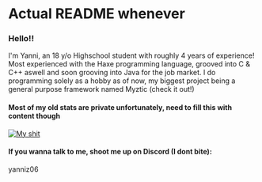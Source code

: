 # Actual README whenever 
### Hello!!
I'm Yanni, an 18 y/o Highschool student with roughly 4 years of experience!
Most experienced with the Haxe programming language, grooved into C & C++ aswell and soon grooving into Java for the job market.
I do programming solely as a hobby as of now, my biggest project being a general purpose framework named Myztic (check it out!)

#### Most of my old stats are private unfortunately, need to fill this with content though
[![My shit](https://github-readme-stats.vercel.app/api?username=YanniZ06)](https://github.com/anuraghazra/github-readme-stats)

#### If you wanna talk to me, shoot me up on Discord (I dont bite):
yanniz06
